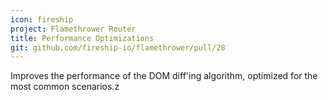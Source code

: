 ```yaml
---
icon: fireship
project: Flamethrower Router
title: Performance Optimizations
git: github.com/fireship-io/flamethrower/pull/28
---
```


Improves the performance of the DOM diff'ing algorithm, optimized for the most common scenarios.z
